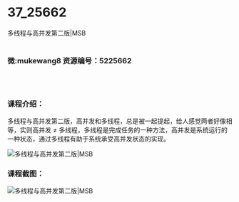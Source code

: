 # 37_25662
多线程与高并发第二版|MSB
<br/></br>
<h3>微:mukewang8 资源编号：5225662</h3>
<br/></br>
<h3>课程介绍：</h3>
<p><a title="查看与 多线程 相关的文章" target="_blank">多线程</a>与<a title="查看与 高并发 相关的文章" target="_blank">高并发</a>第二版，<a title="查看与 高并发 相关的文章" target="_blank">高并发</a>和多线程，总是被一起提起，给人感觉两者好像相等，实则高并发 ≠ 多线程，多线程是完成任务的一种方法，高并发是系统运行的一种状态，通过多线程有助于系统承受高并发状态的实现。</p>
<p><img src="https://www.ko996.com/wp-content/uploads/img/2022/08/1-18-300x198.png" alt="多线程与高并发第二版|MSB"></p>
<div class="info-desc">
<h3>课程截图：</h3>
<p><img src="https://www.ko996.com/wp-content/uploads/img/2022/08/2-16.png" alt="多线程与高并发第二版|MSB"></p>


			
</div>
